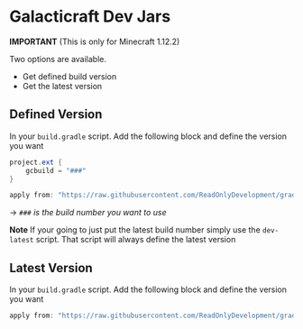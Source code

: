 # Galacticraft Dev Jars

**IMPORTANT** (This is only for Minecraft 1.12.2)

Two options are available.
* Get defined build version
* Get the latest version


## Defined Version
In your `build.gradle` script. Add the following block and define the version you want
```gradle
project.ext {
	gcbuild = "###"
}

apply from: "https://raw.githubusercontent.com/ReadOnlyDevelopment/gradle/galacticraft/dev.gradle"
```
-> *`###` is the build number you want to use*

**Note**
If your going to just put the latest build number simply use the `dev-latest` script. That script will always define the latest version


## Latest Version
In your `build.gradle` script. Add the following block and define the version you want
```gradle
apply from: "https://raw.githubusercontent.com/ReadOnlyDevelopment/gradle/galacticraft/dev-latest.gradle"
```
